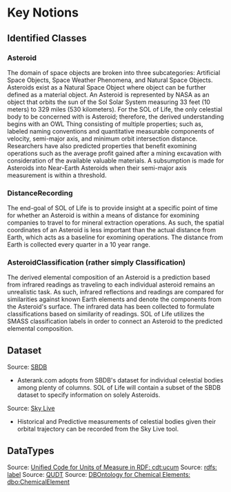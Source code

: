 #  Key Notions
##  Identified Classes

###  Asteroid  
The domain of space objects are broken into three subcategories: Artificial Space Objects, Space Weather Phenomena, and Natural Space Objects.  Asteroids exist as a Natural Space Object where object can be further defined as a material object.  An Asteroid is represented by NASA as an object that orbits the sun of the Sol Solar System measuring 33 feet (10 meters) to 329 miles (530 kilometers).  For the SOL of Life, the only celestial body to be concerned with is Asteroid; therefore, the derived understanding begins with an OWL Thing consisting of multiple properties; such as, labeled naming conventions and quantitative measurable components of velocity, semi-major axis, and minimum orbit intersection distance.  Researchers have also predicted properties that benefit exomining operations such as the average profit gained after a mining excavation with consideration of the available valuable materials.  A subsumption is made for Asteroids into Near-Earth Asteroids when their semi-major axis measurement is within a threshold.

###  DistanceRecording
The end-goal of SOL of Life is to provide insight at a specific point of time for whether an Asteroid is within a means of distance for exomining companies to travel to for mineral extraction operations.  As such, the spatial coordinates of an Asteroid is less important than the actual distance from Earth, which acts as a baseline for exomining operations.  The distance from Earth is collected every quarter in a 10 year range.  

###  AsteroidClassification (rather simply Classification)
The derived elemental composition of an Asteroid is a prediction based from infrared readings as traveling to each individual asteroid remains an unrealistic task.  As such, infrared reflections and readings are compared for similarities against known Earth elements and denote the components from the Asteroid's surface.  The infrared data has been collected to formulate classifications based on similarity of readings.  SOL of Life utilizes the SMASS classification labels in order to connect an Asteroid to the predicted elemental composition.


##  Dataset
Source:  [SBDB](https://ssd.jpl.nasa.gov/tools/sbdb_query.html)  
- Asterank.com adopts from SBDB's dataset for individual celestial bodies among plenty of columns.  SOL of Life will contain a subset of the SBDB dataset to specify information on solely Asteroids.

Source:  [Sky Live](https://theskylive.com/)
- Historical and Predictive measurements of celestial bodies given their orbital trajectory can be recorded from the Sky Live tool.

##  DataTypes
Source:  [Unified Code for Units of Measure in RDF:  cdt:ucum](https://hal.science/hal-01885337/document)
Source: [rdfs: label](https://www.w3.org/2000/01/rdf-schema#label)
Source: [QUDT](https://www.qudt.org/)
Source: [DBOntology for Chemical Elements:  dbo:ChemicalElement](https://dbpedia.org/ontology/ChemicalElement)
